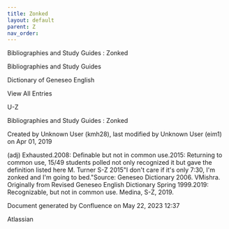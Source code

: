 ```yaml
---
title: Zonked
layout: default
parent: Z
nav_order:
---
```


Bibliographies and Study Guides : Zonked

Bibliographies and Study Guides

Dictionary of Geneseo English

View All Entries

U-Z

Bibliographies and Study Guides : Zonked

Created by  Unknown User (kmh28), last modified by  Unknown User (eim1) on Apr 01, 2019

(adj) Exhausted.2008: Definable but not in common use.2015: Returning to common use, 15/49 students polled not only recognized it but gave the definition listed here M. Turner S-Z 2015&quot;I don't care if it's only 7:30, I'm zonked and I'm going to bed.&quot;Source: Geneseo Dictionary 2006. VMishra. Originally from Revised Geneseo English Dictionary Spring 1999.2019: Recognizable, but not in common use. Medina, S-Z, 2019. 

Document generated by Confluence on May 22, 2023 12:37

Atlassian
